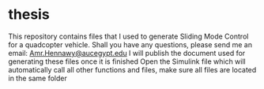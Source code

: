 # thesis
This repository contains files that I used to generate Sliding Mode Control for a quadcopter vehicle.
Shall you have any questions, please send me an email: Amr.Hennawy@aucegypt.edu
I will publish the document used for generating these files once it is finished
Open the Simulink file which will automatically call all other functions and files, make sure all files are located in the same folder
